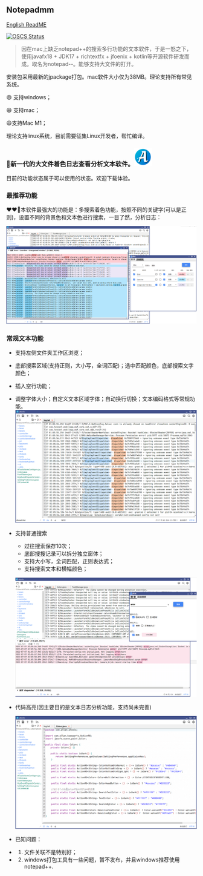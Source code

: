 ## Notepadmm  
[English ReadME](https://github.com/jzlhll/Notepadmm/blob/main/readme_en.md)

[![OSCS Status](https://www.oscs1024.com/platform/badge/jzlhll/Notepadmm.svg?size=small)](https://www.oscs1024.com/project/jzlhll/Notepadmm?ref=badge_small)

> 因在mac上缺乏notepad++的搜索多行功能的文本软件，于是一怒之下，使用javafx18 + JDK17 + richtextfx + jfoenix + kotlin等开源软件研发而成。取名为notepad--。能够支持大文件的打开。

安装包采用最新的jpackage打包。mac软件大小仅为38MB。理论支持所有常见系统。

:smile: 支持windows；

:smile: 支持mac；

:smile:支持Mac M1；

理论支持linux系统，目前需要征集Linux开发者，帮忙编译。

### :revolving_hearts:新一代的大文件着色日志查看分析文本软件。<img src="icons/icon.png" width="48">

目前的功能状态属于可以使用的状态。欢迎下载体验。

### 最推荐功能
:heart::heart::muscle:本软件最强大的功能是：多搜索着色功能，按照不同的关键字(可以是正则)，设置不同的背景色和文本色进行搜索，一目了然，分析日志：

![](previews/advance_search.png)


### 常规文本功能
* 支持左侧文件夹工作区浏览；

* 底部搜索区域(支持正则，大小写，全词匹配)；选中匹配颜色，底部搜索文字颜色； 

* 插入空行功能；

* 调整字体大小；自定义文本区域字体；自动换行切换；文本编码格式等常规功能。
![](previews/normal.png)

* 支持普通搜索

  * 过往搜索保存10次；
  * 底部搜搜记录可以拆分独立窗体；
  * 支持大小写，全词匹配，正则表达式；
  * 支持搜索文本和横幅颜色；

  ![](previews/normal_search.png)


* 代码高亮(因主要目的是文本日志分析功能，支持尚未完善)

  ![](previews/colors.png)

* 已知问题：
* 1. 文件关联不是特别好；
* 2. windows打包工具有一些问题，暂不发布，并且windows推荐使用notepad++.
